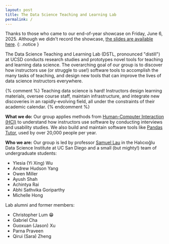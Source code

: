 ```yaml
---
layout: post
title: The Data Science Teaching and Learning Lab
permalink: /
---
```


Thanks to those who came to our end-of-year showcase on Friday, June 6, 2025.
Although we didn't record the showcase, [the slides are available here][slides].
{: .notice }

[slides]: https://docs.google.com/presentation/d/16P53-4IwcPSB7odugjL5Os5JyOCqRlImbf6GZAYs_ao/edit?usp=sharing

The Data Science Teaching and Learning Lab (DSTL, pronounced "distill") at UCSD
conducts research studies and prototypes novel tools for teaching and learning
data science. The overarching goal of our group is to discover how instructors
use (or struggle to use!) software tools to accomplish the many tasks of
teaching, and design new tools that can improve the lives of data science
instructors everywhere.

{% comment %}
Teaching data science is hard! Instructors design learning
materials, oversee course staff, maintain infrastructure, and integrate new
discoveries in an rapidly-evolving field, all under the constraints of their
academic calendar.
{% endcomment %}

**What we do:** Our group applies methods from [Human-Computer Interaction
(HCI)][hci] to understand how instructors use software by conducting interviews
and usability studies. We also build and maintain software tools like [Pandas
Tutor][pt], used by over 20,000 people per year.

[hci]: https://www.interaction-design.org/literature/topics/human-computer-interaction
[pt]: https://pandastutor.com/

**Who we are:** Our group is led by professor [Samuel Lau][sam] in the
Halıcıoğlu Data Science Institute at UC San Diego and a small (but mighty!) team
of undergraduate students:

<ul class="team-list">
  <li>Ylesia (Yi Xing) Wu</li>
  <li>Andrew Hudson Yang</li>
  <li>Owen Miller</li>
  <li>Ayush Shah</li>
  <li>Achintya Rai</li>
  <li>Abhi Sathvika Goriparthy</li>
  <li>Michelle Hong</li>
</ul>

Lab alumni and former members:

<ul class="team-list">
  <li>Christopher Lum 😁</li>
  <li>Gabriel Cha</li>
  <li>Guoxuan (Jason) Xu</li>
  <li>Parna Praveen</li>
  <li>Qirui (Sara) Zheng</li>
</ul>

[sam]: https://www.samlau.me/
